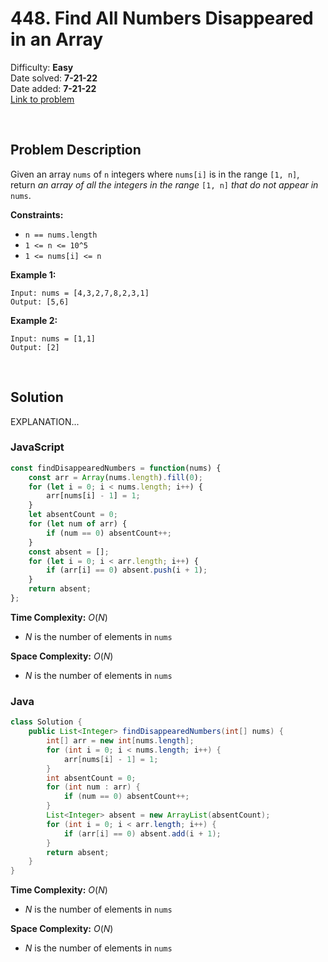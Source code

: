 # 448. Find All Numbers Disappeared in an Array

Difficulty: **Easy**  
Date solved: **7-21-22**  
Date added: **7-21-22**  
[Link to problem](https://leetcode.com/problems/find-all-numbers-disappeared-in-an-array/)

<br>

## Problem Description

Given an array `nums` of `n` integers where `nums[i]` is in the range `[1, n]`, return *an array of all the integers in the range* `[1, n]` *that do not appear in* `nums`.

**Constraints:**

- `n == nums.length`
- `1 <= n <= 10^5`
- `1 <= nums[i] <= n`

**Example 1:**

```
Input: nums = [4,3,2,7,8,2,3,1]
Output: [5,6]
```

**Example 2:**

```
Input: nums = [1,1]
Output: [2]
```

<br>

## Solution

EXPLANATION...

### **JavaScript**

```js
const findDisappearedNumbers = function(nums) {
    const arr = Array(nums.length).fill(0);
    for (let i = 0; i < nums.length; i++) {
        arr[nums[i] - 1] = 1;
    }
    let absentCount = 0;
    for (let num of arr) {
        if (num == 0) absentCount++;
    }
    const absent = [];
    for (let i = 0; i < arr.length; i++) {
        if (arr[i] == 0) absent.push(i + 1);
    }
    return absent;
};
```

**Time Complexity:** $O(N)$
- $N$ is the number of elements in `nums`

**Space Complexity:** $O(N)$
- $N$ is the number of elements in `nums`

### **Java**

```java
class Solution {
    public List<Integer> findDisappearedNumbers(int[] nums) {
        int[] arr = new int[nums.length];
        for (int i = 0; i < nums.length; i++) {
            arr[nums[i] - 1] = 1;
        }
        int absentCount = 0;
        for (int num : arr) {
            if (num == 0) absentCount++;
        }
        List<Integer> absent = new ArrayList(absentCount);
        for (int i = 0; i < arr.length; i++) {
            if (arr[i] == 0) absent.add(i + 1);
        }
        return absent;
    }
}
```

**Time Complexity:** $O(N)$
- $N$ is the number of elements in `nums`

**Space Complexity:** $O(N)$
- $N$ is the number of elements in `nums`